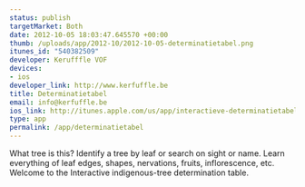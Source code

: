 ```yaml
--- 
status: publish
targetMarket: Both
date: 2012-10-05 18:03:47.645570 +00:00
thumb: /uploads/app/2012-10/2012-10-05-determinatietabel.png
itunes_id: "540382509"
developer: Kerufffle VOF
devices: 
- ios
developer_link: http://www.kerfuffle.be
title: Determinatietabel
email: info@kerfuffle.be
ios_link: http://itunes.apple.com/us/app/interactieve-determinatietabel/id540382509?mt=8
type: app
permalink: /app/determinatietabel
---
```


What tree is this? Identify a tree by leaf or search on sight or name. Learn everything of leaf edges, shapes, nervations, fruits, inflorescence, etc. Welcome to the Interactive indigenous-tree determination table.
